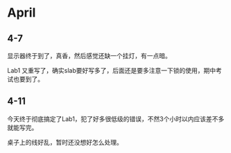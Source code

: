 # April

## 4-7

显示器终于到了，真香，然后感觉还缺一个挂灯，有一点暗。

Lab1 又重写了，确实slab要好写多了，后面还是要多注意一下锁的使用，期中考试也要到了。

## 4-11

今天终于彻底搞定了Lab1，犯了好多很低级的错误，不然3个小时以内应该差不多就能写完。

桌子上的线好乱，暂时还没想好怎么处理。

